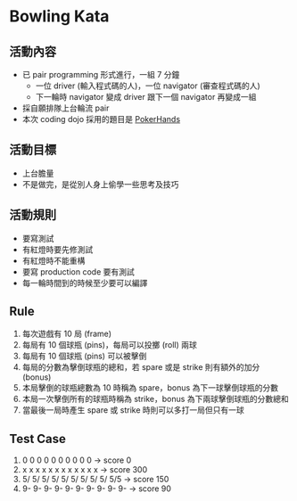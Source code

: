 # Bowling Kata

## 活動內容

+ 已 pair programming 形式進行，一組 7 分鐘
  + 一位 driver (輸入程式碼的人)，一位 navigator (審查程式碼的人)
  + 下一輪時 navigator 變成 driver 跟下一個 navigator 再變成一組
+ 採自願排隊上台輪流 pair
+ 本次 coding dojo 採用的題目是 [PokerHands](https://en.wikipedia.org/wiki/List_of_poker_hands) 

## 活動目標

+ 上台膽量
+ 不是做完，是從別人身上偷學一些思考及技巧

## 活動規則

+ 要寫測試
+ 有紅燈時要先修測試
+ 有紅燈時不能重構
+ 要寫 production code 要有測試
+ 每一輪時間到的時候至少要可以編譯

## Rule

1. 每次遊戲有 10 局 (frame)
2. 每局有 10 個球瓶 (pins)，每局可以投擲 (roll) 兩球
3. 每局有 10 個球瓶 (pins) 可以被擊倒
4. 每局的分數為擊倒球瓶的總和，若 spare 或是 strike 則有額外的加分 (bonus)
5. 本局擊倒的球瓶總數為 10 時稱為 spare，bonus 為下一球擊倒球瓶的分數
6. 本局一次擊倒所有的球瓶時稱為 strike，bonus 為下兩球擊倒球瓶的分數總和
7. 當最後一局時產生 spare 或 strike 時則可以多打一局但只有一球

## Test Case

1. 0 0 0 0 0 0 0 0 0 0 -> score 0
2. x x x x x x x x x x x x -> score 300
3. 5/ 5/ 5/ 5/ 5/ 5/ 5/ 5/ 5/ 5/5 -> score 150
4. 9- 9- 9- 9- 9- 9- 9- 9- 9- 9- -> score 90